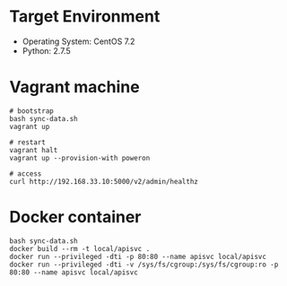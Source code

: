 # Target Environment

- Operating System: CentOS 7.2
- Python: 2.7.5

# Vagrant machine

```
# bootstrap
bash sync-data.sh
vagrant up

# restart
vagrant halt
vagrant up --provision-with poweron

# access
curl http://192.168.33.10:5000/v2/admin/healthz
```

# Docker container

```
bash sync-data.sh
docker build --rm -t local/apisvc .
docker run --privileged -dti -p 80:80 --name apisvc local/apisvc
docker run --privileged -dti -v /sys/fs/cgroup:/sys/fs/cgroup:ro -p 80:80 --name apisvc local/apisvc

```
